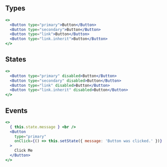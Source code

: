 ## Types

```jsx render editor
<>
  <Button type="primary">Button</Button>
  <Button type="secondary">Button</Button>
  <Button type="link">Button</Button>
  <Button type="link.inherit">Button</Button>
</>
```

## States

```jsx render editor
<>
  <Button type="primary" disabled>Button</Button>
  <Button type="secondary" disabled>Button</Button>
  <Button type="link" disabled>Button</Button>
  <Button type="link.inherit" disabled>Button</Button>
</>
```

## Events

```jsx render editor
<>
  { this.state.message } <br />
  <Button
    type="primary"
    onClick={() => this.setState({ message: 'Button was clicked.' })}
  >
    Click Me
  </Button>
</>
```
